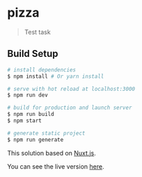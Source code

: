 # pizza

> Test task

## Build Setup

``` bash
# install dependencies
$ npm install # Or yarn install

# serve with hot reload at localhost:3000
$ npm run dev

# build for production and launch server
$ npm run build
$ npm start

# generate static project
$ npm run generate
```

This solution based on [Nuxt.js](https://github.com/nuxt/nuxt.js).

You can see the live version [here](https://pizzashop-test-task.herokuapp.com/).
